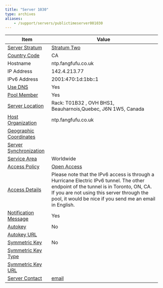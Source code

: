 ```yaml
---
title: "Server 1030"
type: archives
aliases:
    - /support/servers/publictimeserver001030
---
```


| Item | Value |
| ----- | ----- |
| [Server Stratum](/support/servers/serverstratum) | [Stratum Two](/support/servers/stratumtwotimeservers) |
| [Country Code](/support/servers/countrycode) | CA |
| Hostname |  ntp.fangfufu.co.uk |
| IP Address |  142.4.213.77 |
| IPv6 Address |  2001:470:1d:1bb::1 |
| [Use DNS](/support/servers/usedns) | Yes |
| [Pool Member](/support/servers/poolmember) | Yes |
| [Server Location](/support/servers/serverlocation) |  Rack: T01B32 , OVH BHS1, Beauharnois,Quebec, J6N 1W5, Canada |
| [Host Organization](/support/servers/hostorganization) |  ntp.fangfufu.co.uk |
| [ Geographic Coordinates](/support/servers/geographiccoordinates) | |
| [Server Synchronization](/support/servers/serversynchronization) |  |
| [Service Area](/support/servers/servicearea) | Worldwide|
| [Access Policy](/support/servers/accesspolicy) | [Open Access](/support/servers/openaccess) |
| [Access Details](/support/servers/accessdetails) |  Please note that the IPv6 access is through a Hurricane Electric IPv6 tunnel. The other endpoint of the tunnel is in Toronto, ON, CA. If you are not using this server through the pool, it would be nice if you send me an email in English.  |
| [Notification Message](/support/servers/notificationmessage) | Yes |
| [Autokey](/support/servers/autokey) | No |
| [Autokey URL](/support/servers/autokeyurl) | |
| [Symmetric Key](/support/servers/symmetrickey) | No |
| [Symmetric Key Type](/support/servers/symmetrickeytype) | |
| [Symmetric Key URL](/support/servers/symmetrickeyurl) | |
| [Server Contact](/support/servers/servercontact) | [email](mailto:ntp@fangfufu.co.uk) |